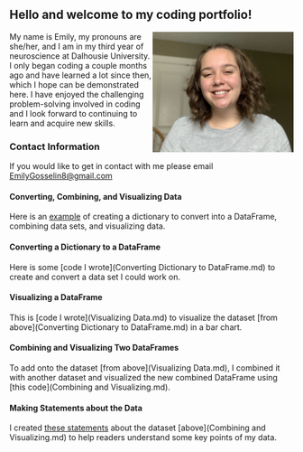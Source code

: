 ## Hello and welcome to my coding portfolio!

<img align="right" src="IMG_5250.jpeg" width="250"/>

My name is Emily, my pronouns are she/her, and I am in my third year of neuroscience at Dalhousie University. I only began coding a couple months ago and have learned a lot since then, which I hope can be demonstrated here. I have enjoyed the challenging problem-solving involved in coding and I look forward to continuing to learn and acquire new skills.

### Contact Information
If you would like to get in contact with me please email [EmilyGosselin8@gmail.com](mailto:emilygosselin8@gmail.com)

#### Converting, Combining, and Visualizing Data
Here is an [example](CCVD.md) of creating a dictionary to convert into a DataFrame, combining data sets, and visualizing data.

#### Converting a Dictionary to a DataFrame
Here is some [code I wrote](Converting Dictionary to DataFrame.md) to create and convert a data set I could work on.

#### Visualizing a DataFrame
This is [code I wrote](Visualizing Data.md) to visualize the dataset [from above](Converting Dictionary to DataFrame.md) in a bar chart.

#### Combining and Visualizing Two DataFrames
To add onto the dataset [from above](Visualizing Data.md), I combined it with another dataset and visualized the new combined DataFrame using [this code](Combining and Visualizing.md).

#### Making Statements about the Data
I created [these statements](Statements.md) about the dataset [above](Combining and Visualizing.md) to help readers understand some key points of my data.
